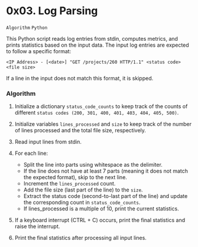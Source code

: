 # 0x03. Log Parsing
`Algorithm` `Python`


This Python script reads log entries from stdin, computes metrics, and prints statistics based on the input data. The input log entries are expected to follow a specific format:

`<IP Address> - [<date>] "GET /projects/260 HTTP/1.1" <status code> <file size>`

If a line in the input does not match this format, it is skipped.

### Algorithm

1. Initialize a dictionary `status_code_counts` to keep track of the counts of different `status codes (200, 301, 400, 401, 403, 404, 405, 500)`.

2. Initialize variables `lines_processed` and `size` to keep track of the number of lines processed and the total file size, respectively.

3. Read input lines from stdin.

4. For each line:
    - Split the line into parts using whitespace as the delimiter.
    -  If the line does not have at least 7 parts (meaning it does not match the expected format), skip to the next line.
    - Increment the `lines_processed` count.
    - Add the file size (last part of the line) to the `size`.
    - Extract the status code (second-to-last part of the line) and update the corresponding count in `status_code_counts`.
    - If lines_processed is a multiple of 10, print the current statistics.

5. If a keyboard interrupt (CTRL + C) occurs, print the final statistics and raise the interrupt.

6. Print the final statistics after processing all input lines.
